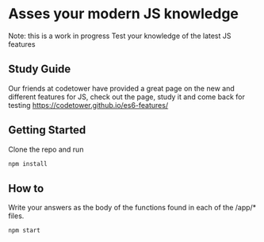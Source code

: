 # Asses your modern JS knowledge
Note: this is a work in progress
Test your knowledge of the latest JS features

## Study Guide
Our friends at codetower have provided a great page on the new and different features for JS, check out the page, study it and come back for testing
https://codetower.github.io/es6-features/

## Getting Started
Clone the repo and run

```JavaScript
npm install
```

## How to
Write your answers as the body of the functions found in each of the /app/* files.

```JavaScript
npm start
```
